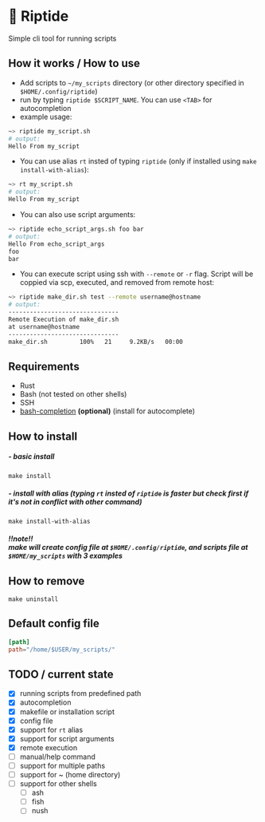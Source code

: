 # 🌊 Riptide 
Simple cli tool for running scripts 

## How it works / How to use
- Add scripts to `~/my_scripts` directory (or other directory specified in `$HOME/.config/riptide`)
- run by typing `riptide $SCRIPT_NAME`. You can use `<TAB>` for autocompletion
- example usage:
```bash
~> riptide my_script.sh
# output:
Hello From my_script
```
- You can use alias `rt` insted of typing `riptide` (only if installed using `make install-with-alias`):
```bash
~> rt my_script.sh
# output:
Hello From my_script
```
- You can also use script arguments:
```bash
~> riptide echo_script_args.sh foo bar 
# output:
Hello From echo_script_args
foo
bar
```
- You can execute script using ssh with `--remote` or `-r` flag. Script will be coppied via scp, executed, and removed from remote host:
```bash
~> riptide make_dir.sh test --remote username@hostname
# output:
-------------------------------
Remote Execution of make_dir.sh
at username@hostname
-------------------------------
make_dir.sh         100%   21     9.2KB/s   00:00
```
## Requirements
- Rust
- Bash (not tested on other shells)
- SSH 
- [bash-completion](https://github.com/scop/bash-completion) **(optional)** (install for autocomplete)
## How to install
##### - basic install
```
make install
```
##### - install with alias (typing `rt` insted of `riptide` is faster but check first if it's not in conflict with other command)
```
make install-with-alias
```
##### !!note!! <br/>make will create config file at `$HOME/.config/riptide`, and scripts file at `$HOME/my_scripts` with 3 examples
## How to remove
```
make uninstall
```
## Default config file
```toml
[path]
path="/home/$USER/my_scripts/"
```
## TODO / current state
- [x] running scripts from predefined path
- [x] autocompletion
- [x] makefile or installation script
- [x] config file
- [x] support for `rt` alias
- [x] support for script arguments
- [x] remote execution 
- [ ] manual/help command
- [ ] support for multiple paths
- [ ] support for ~ (home directory)
- [ ] support for other shells 
    - [ ] ash
    - [ ] fish
    - [ ] nush
